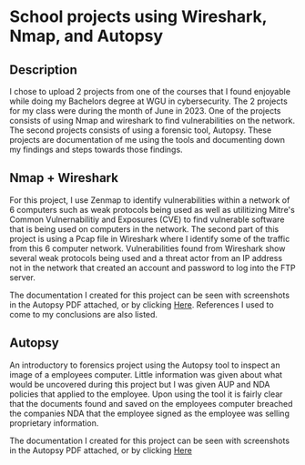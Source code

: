 <h1>School projects using Wireshark, Nmap, and Autopsy</h1>

<h2>Description</h2>
I chose to upload 2 projects from one of the courses that I found enjoyable while doing my Bachelors degree at WGU in cybersecurity.  The 2 projects for my class were during the month of June in 2023.  One of the projects consists of using Nmap and wireshark to find vulnerabilities on the network.  The second projects consists of using a forensic tool, Autopsy.  These projects are documentation of me using the tools and documenting down my findings and steps towards those findings.

<h2>Nmap + Wireshark</h2>
For this project, I use Zenmap to identify vulnerabilities within a network of 6 computers such as weak protocols being used as well as utilitizing Mitre's Common Vulnernabilitiy and Exposures (CVE) to find vulnerable software that is being used on computers in the network.  The second part of this project is using a Pcap file in Wireshark where I identify some of the traffic from this 6 computer network.  Vulnerabilities found from Wireshark show several weak protocols being used and a threat actor from an IP address not in the network that created an account and password to log into the FTP server. 

The documentation I created for this project can be seen with screenshots in the Autopsy PDF attached, or by clicking [Here](https://github.com/NicholasGrady/SchoolProjects/blob/main/Grady%20-%20Nmap%20and%20Wireshark.pdf).  References I used to come to my conclusions are also listed.

<h2>Autopsy</h2>
An introductory to forensics project using the Autopsy tool to inspect an image of a employees computer.  Little information was given about what would be uncovered during this project but I was given AUP and NDA policies that applied to the employee.  Upon using the tool it is fairly clear that the documents found and saved on the employees computer breached the companies NDA that the employee signed as the employee was selling proprietary information. 

The documentation I created for this project can be seen with screenshots in the Autopsy PDF attached, or by clicking [Here](https://github.com/NicholasGrady/SchoolProjects/blob/main/Grady%20-%20Autopsy.pdf)



